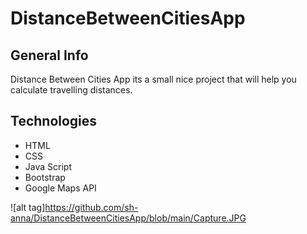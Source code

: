 # DistanceBetweenCitiesApp

General Info
------------
Distance Between Cities App its a small nice project that will help you calculate travelling distances.

Technologies
------------
* HTML
* CSS
* Java Script
* Bootstrap
* Google Maps API

![alt tag]https://github.com/sh-anna/DistanceBetweenCitiesApp/blob/main/Capture.JPG


